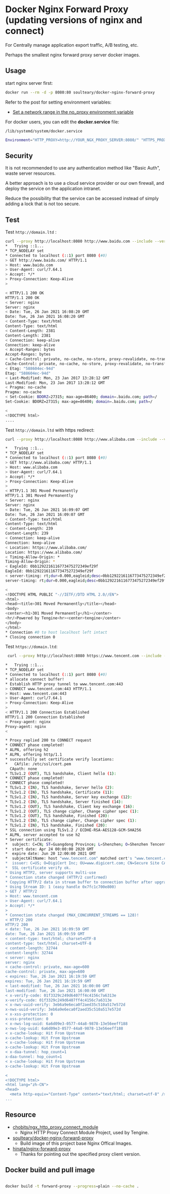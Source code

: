 # Docker Nginx Forward Proxy (updating versions of nginx and connect)

For Centrally manage application export traffic, A/B testing, etc.

Perhaps the smallest nginx forward proxy server docker images.

## Usage

start nginx server first:

```bash
docker run --rm -d -p 8080:80 soulteary/docker-nginx-forward-proxy
```

Refer to the post for setting environment variables:

- [Set a network range in the no_proxy environment variable](https://unix.stackexchange.com/questions/23452/set-a-network-range-in-the-no-proxy-environment-variable)

For docker users, you can edit the **docker.service** file:

`/lib/systemd/system/docker.service`

```bash
Environment="HTTP_PROXY=http://YOUR_NGX_PROXY_SERVER:8080/" "HTTPS_PROXY=https://YOUR_NGX_PROXY_SERVER:8080/"
```

## Security

It is not recommended to use any authentication method like "Basic Auth", waste server resources.

A better approach is to use a cloud service provider or our own firewall, and deploy the service on the application intranet.

Reduce the possibility that the service can be accessed instead of simply adding a lock that is not too secure.

## Test

Test `http://domain.ltd` :

```bash
curl --proxy http://localhost:8080 http://www.baidu.com --include --verbose
*   Trying ::1...
* TCP_NODELAY set
* Connected to localhost (::1) port 8080 (#0)
> GET http://www.baidu.com/ HTTP/1.1
> Host: www.baidu.com
> User-Agent: curl/7.64.1
> Accept: */*
> Proxy-Connection: Keep-Alive
>

< HTTP/1.1 200 OK
HTTP/1.1 200 OK
< Server: nginx
Server: nginx
< Date: Tue, 26 Jan 2021 16:08:20 GMT
Date: Tue, 26 Jan 2021 16:08:20 GMT
< Content-Type: text/html
Content-Type: text/html
< Content-Length: 2381
Content-Length: 2381
< Connection: keep-alive
Connection: keep-alive
< Accept-Ranges: bytes
Accept-Ranges: bytes
< Cache-Control: private, no-cache, no-store, proxy-revalidate, no-transform
Cache-Control: private, no-cache, no-store, proxy-revalidate, no-transform
< Etag: "588604ec-94d"
Etag: "588604ec-94d"
< Last-Modified: Mon, 23 Jan 2017 13:28:12 GMT
Last-Modified: Mon, 23 Jan 2017 13:28:12 GMT
< Pragma: no-cache
Pragma: no-cache
< Set-Cookie: BDORZ=27315; max-age=86400; domain=.baidu.com; path=/
Set-Cookie: BDORZ=27315; max-age=86400; domain=.baidu.com; path=/

<
<!DOCTYPE html>
....
```

Test `http://domain.ltd` with https redirect:

```bash
curl --proxy http://localhost:8080 http://www.alibaba.com --include --verbose

*   Trying ::1...
* TCP_NODELAY set
* Connected to localhost (::1) port 8080 (#0)
> GET http://www.alibaba.com/ HTTP/1.1
> Host: www.alibaba.com
> User-Agent: curl/7.64.1
> Accept: */*
> Proxy-Connection: Keep-Alive
>
< HTTP/1.1 301 Moved Permanently
HTTP/1.1 301 Moved Permanently
< Server: nginx
Server: nginx
< Date: Tue, 26 Jan 2021 16:09:07 GMT
Date: Tue, 26 Jan 2021 16:09:07 GMT
< Content-Type: text/html
Content-Type: text/html
< Content-Length: 239
Content-Length: 239
< Connection: keep-alive
Connection: keep-alive
< Location: https://www.alibaba.com/
Location: https://www.alibaba.com/
< Timing-Allow-Origin: *
Timing-Allow-Origin: *
< EagleId: 0bb1292216116773475272349ef29f
EagleId: 0bb1292216116773475272349ef29f
< server-timing: rt;dur=0.000,eagleid;desc=0bb1292216116773475272349ef29f
server-timing: rt;dur=0.000,eagleid;desc=0bb1292216116773475272349ef29f

<
<!DOCTYPE HTML PUBLIC "-//IETF//DTD HTML 2.0//EN">
<html>
<head><title>301 Moved Permanently</title></head>
<body>
<center><h1>301 Moved Permanently</h1></center>
<hr/>Powered by Tengine<hr><center>tengine</center>
</body>
</html>
* Connection #0 to host localhost left intact
* Closing connection 0
```

Test `https://domain.ltd`:

```bash
 curl --proxy http://localhost:8080 https://www.tencent.com --include --verbose

*   Trying ::1...
* TCP_NODELAY set
* Connected to localhost (::1) port 8080 (#0)
* allocate connect buffer!
* Establish HTTP proxy tunnel to www.tencent.com:443
> CONNECT www.tencent.com:443 HTTP/1.1
> Host: www.tencent.com:443
> User-Agent: curl/7.64.1
> Proxy-Connection: Keep-Alive
>
< HTTP/1.1 200 Connection Established
HTTP/1.1 200 Connection Established
< Proxy-agent: nginx
Proxy-agent: nginx
<

* Proxy replied 200 to CONNECT request
* CONNECT phase completed!
* ALPN, offering h2
* ALPN, offering http/1.1
* successfully set certificate verify locations:
*   CAfile: /etc/ssl/cert.pem
  CApath: none
* TLSv1.2 (OUT), TLS handshake, Client hello (1):
* CONNECT phase completed!
* CONNECT phase completed!
* TLSv1.2 (IN), TLS handshake, Server hello (2):
* TLSv1.2 (IN), TLS handshake, Certificate (11):
* TLSv1.2 (IN), TLS handshake, Server key exchange (12):
* TLSv1.2 (IN), TLS handshake, Server finished (14):
* TLSv1.2 (OUT), TLS handshake, Client key exchange (16):
* TLSv1.2 (OUT), TLS change cipher, Change cipher spec (1):
* TLSv1.2 (OUT), TLS handshake, Finished (20):
* TLSv1.2 (IN), TLS change cipher, Change cipher spec (1):
* TLSv1.2 (IN), TLS handshake, Finished (20):
* SSL connection using TLSv1.2 / ECDHE-RSA-AES128-GCM-SHA256
* ALPN, server accepted to use h2
* Server certificate:
*  subject: C=CN; ST=Guangdong Province; L=Shenzhen; O=Shenzhen Tencent Computer Systems Company Limited; OU=R&D; CN=tencent.com
*  start date: Apr 24 00:00:00 2020 GMT
*  expire date: Jun 20 12:00:00 2021 GMT
*  subjectAltName: host "www.tencent.com" matched cert's "www.tencent.com"
*  issuer: C=US; O=DigiCert Inc; OU=www.digicert.com; CN=Secure Site CA G2
*  SSL certificate verify ok.
* Using HTTP2, server supports multi-use
* Connection state changed (HTTP/2 confirmed)
* Copying HTTP/2 data in stream buffer to connection buffer after upgrade: len=0
* Using Stream ID: 1 (easy handle 0x7fc1c700e800)
> GET / HTTP/2
> Host: www.tencent.com
> User-Agent: curl/7.64.1
> Accept: */*
>
* Connection state changed (MAX_CONCURRENT_STREAMS == 128)!
< HTTP/2 200
HTTP/2 200
< date: Tue, 26 Jan 2021 16:09:59 GMT
date: Tue, 26 Jan 2021 16:09:59 GMT
< content-type: text/html; charset=UTF-8
content-type: text/html; charset=UTF-8
< content-length: 32744
content-length: 32744
< server: nginx
server: nginx
< cache-control: private, max-age=600
cache-control: private, max-age=600
< expires: Tue, 26 Jan 2021 16:19:59 GMT
expires: Tue, 26 Jan 2021 16:19:59 GMT
< last-modified: Tue, 26 Jan 2021 16:00:00 GMT
last-modified: Tue, 26 Jan 2021 16:00:00 GMT
< x-verify-code: 01f3329c249d6407ff4c4156c7a6313e
x-verify-code: 01f3329c249d6407ff4c4156c7a6313e
< x-nws-uuid-verify: 3eb6a9e6eca0f2aed35c510a517e572d
x-nws-uuid-verify: 3eb6a9e6eca0f2aed35c510a517e572d
< x-xss-protection: 0
x-xss-protection: 0
< x-nws-log-uuid: 6a6d09e3-0577-44a8-9878-13e56eeff188
x-nws-log-uuid: 6a6d09e3-0577-44a8-9878-13e56eeff188
< x-cache-lookup: Hit From Upstream
x-cache-lookup: Hit From Upstream
< x-cache-lookup: Hit From Upstream
x-cache-lookup: Hit From Upstream
< x-daa-tunnel: hop_count=1
x-daa-tunnel: hop_count=1
< x-cache-lookup: Hit From Upstream
x-cache-lookup: Hit From Upstream

<
<!DOCTYPE html>
<html lang="zh-CN">
<head>
  <meta http-equiv="Content-Type" content="text/html; charset=utf-8" />
...
```

## Resource

- [chobits/ngx_http_proxy_connect_module](https://github.com/chobits/ngx_http_proxy_connect_module)
    - Nginx HTTP Proxy Connect Module Project, used by Tengine.
- [soulteary/docker-nginx-forward-proxy](https://hub.docker.com/r/soulteary/docker-nginx-forward-proxy)
    - Build image of this project base Nginx Offical Images.
- [hinata/nginx-forward-proxy](https://github.com/hinata/nginx-forward-proxy)
    - Thanks for pointing out the specified proxy client version.


## Docker build and pull image
```bash

docker build -t forward-proxy --progress=plain --no-cache .

```

